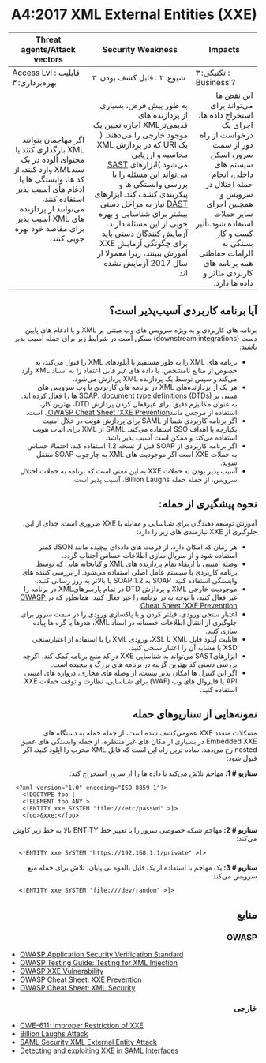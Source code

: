 # <div dir="rtl" align="right">A4:2017 XML External Entities (XXE)</div> 

| Threat agents/Attack vectors | Security Weakness           | Impacts               |
| -- | -- | -- |
| Access Lvl : قابلیت بهره‌برداری: ۳ | شیوع: ۲ : قابل کشف بودن: ۳ | تکنیکی: ۳ : Business ? |
| <div dir="rtl" align="right">اگر مهاجمان بتوانند XML بارگذاری کنند یا محتوای آلوده در یک سندXML  وارد کنند، از کد ها، وابستگی ها یا ادغام های آسیب پذیر استفاده کنند، می‌توانند از پردازنده های XML آسیب پذیر برای مقاصد خود بهره جویی کنند.</div> | <div dir="rtl" align="right"> به طور پیش فرض، بسیاری از پردازنده های قدیمی‌ترXML  اجازه تعیین یک موجود خارجی را می‌دهند. ( یک URI  که در پردازش XML  محاسبه و ارزیابی می‌شود.)ابزارهای <a href="https://www.owasp.org/index.php/Source_Code_Analysis_Tools">SAST</a> می‌تواند این مسئله را با بررسی وابستگی ها و پیکربندی کشف کند. ابزارهای <a href="https://www.owasp.org/index.php/Category:Vulnerability_Scanning_Tools">DAST</a> نیاز به مراحل دستی بیشتر برای شناسایی و بهره جویی از این مسئله دارند. آزمایش کنندگان دستی باید برای چگونگی آزمایش XXE آموزش ببینند، زیرا معمولا از سال 2017 آزمایش نشده اند.</div> | <div dir="rtl" align="right">این نقص ها می‌تواند برای استخراج داده ها، اجرای یک درخواست از راه دور از سمت سرور، اسکن سیستم های داخلی، انجام حمله اختلال در سرویس و همچنین اجرای سایر حملات استفاده شود.تأثیر کسب و کار بستگی به الزامات حفاظتی همه برنامه های کاربردی متاثر و داده ها دارد.</div> |

## <div dir="rtl" align="right">آیا برنامه کاربردی آسیب‌پذیر است؟</div>

<p dir="rtl" align="right">برنامه های کاربردی و به ویژه سرویس های وب مبتنی بر XML و یا ادغام های پایین دست (downstream integrations) ممکن است در شرایط زیر برای حمله آسیب پذیر باشند:</p>

<ul dir="rtl" align="right">
  <li>
    برنامه های XML را به طور مستقیم یا آپلودهای XML را قبول می‌کند، به خصوص از منابع نامشخص، یا داده های غیر قابل اعتماد را به اسناد XML وارد می‌کند و سپس توسط یک پردازنده XML پردازش می‌شود.
  </li>
  <li>
    هر یک از پردازنده‌های XML در برنامه های کاربردی یا وب سرویس های مبتنی بر <a href="https://en.wikipedia.org/wiki/Document_type_definition">SOAP، document type definitions (DTDs)</a> ها را فعال کرده اند. به عنوان مکانیزم دقیق برای غیرفعال کردن پردازش DTD، بهترین کار، استفاده از مرجعی مانند<a href="https://www.owasp.org/index.php/XML_External_Entity_(XXE)_Prevention_Cheat_Sheet">OWASP Cheat Sheet 'XXE Prevention'</a>. است.
</li>
  <li>اگر برنامه کاربردی شما از SAML برای پردازش هویت در خلال امنیت یکپارچه یا اهداف SSO استفاده می‌کند. SAML از XML برای اثبات هویت استفاده می‌کند و ممکن است آسیب پذیر باشد.
</li>
  <li>اگر برنامه کاربردی از SOAP قبل از نسخه 1.2 استفاده کند، احتمالا حساس به حملات XXE است اگر موجودیت های XML به چارچوب SOAP منتقل شوند.</li>
  <li>آسیب پذیر بودن به حملات XXE به این معنی است که برنامه به حملات اختلال سرویس، از جمله حمله Billion Laughs، آسیب پذیر است.</li>
</ul>

## <div dir="rtl" align="right">نحوه پیشگیری از حمله:</div>

<p dir="rtl" align="right">آموزش توسعه دهندگان برای شناسایی و مقابله با XXE ضروری است. جدای از این، جلوگیری از XXE نیازمندی های زیر را دارد:</p>

<ul dir="rtl" align="right">
  <li>هر زمان که امکان دارد، از فرمت های داده‌ای پیچیده مانند JSON کمتر استفاده شود و از سریال سازی اطلاعات حساس اجتناب گردد.</li>
  <li>وصله امنیتی یا ارتقاء تمام پردازنده های XML و کتابخانه هایی که توسط برنامه کاربردی یا سیستم عامل اصلی استفاده می‌شود. از بررسی کننده های وابستگی استفاده کنید. SOAP به SOAP 1.2 یا بالاتر به روز رسانی کنید.
  </li>
  <li>
    موجودیت خارجی XML و پردازش DTD در تمام پارسرهایXML  در برنامه را غیر فعال کنید، با توجه به در برنامه را غیر فعال کنید، همانطور که در<a href="https://www.owasp.org/index.php/XML_External_Entity_(XXE)_Prevention_Cheat_Sheet"> OWASP Cheat Sheet 'XXE  Preventtion</a>.
  </li>
  <li>اعتبار سنجی ورودی، فیلتر کردن و یا پاکسازی ورودی را در سمت سرور برای جلوگیری از انتقال اطلاعات خصمانه در اسناد XML، هدرها یا گره ها پیاده سازی کنید.</li>
  <li>قابلیت آپلود فایل XML یا XSL، ورودی XML را با استفاده از اعتبارسنجی XSD یا مشابه آن را اعتبار سنجی کنید.</li>
  <li>ابزارهایSAST می‌تواند به شناسایی XXE در کد منبع برنامه کمک کند، اگرچه بررسی دستی کد بهترین گزینه در برنامه های بزرگ و پیچیده است.</li>
  <li>اگر این کنترل ها امکان پذیر نیست، از وصله های مجازی، دروازه های امنیتی  API یا فایروال های وب (WAF) برای شناسایی، نظارت و توقف حملات XXE استفاده کنید. </li>
</ul>

## <div dir="rtl" align="right">نمونه‌هایی از سناریوهای حمله</div>

<p dir="rtl" align="right">مشکلات متعدد XXE عمومی‌کشف شده است، از جمله حمله به دستگاه های Embedded XXE در بسیاری از مکان های غیر منتظره، از جمله وابستگی های عمیق nested رخ می‌دهد. ساده ترین راه این است که فایل XML مخرب را آپلود کنید، اگر قبول شود:</p>

<p dir="rtl" align="right"><strong>سناریو # 1: </strong>مهاجم تلاش می‌کند تا داده ها را از سرور استخراج کند:</p>

```
  <?xml version="1.0" encoding="ISO-8859-1"?>
    <!DOCTYPE foo [
    <!ELEMENT foo ANY >
    <!ENTITY xxe SYSTEM "file:///etc/passwd" >]>
    <foo>&xxe;</foo>
```

<p dir="rtl" align="right"><strong>سناریو # 2: </strong>مهاجم شبکه خصوصی سرور را با تغییر خط ENTITY بالا به خط زیر کاوش می‌کند:</p>

```
   <!ENTITY xxe SYSTEM "https://192.168.1.1/private" >]>
```
<p dir="rtl" align="right"><strong>سناریو # 3: </strong>یک مهاجم با استفاده از یک فایل بالقوه بی پایان، تلاش برای حمله منع سرویس می‌کند:</p>

```
   <!ENTITY xxe SYSTEM "file:///dev/random" >]>
```

## <div dir="rtl" align="right">منابع</div>

### <div dir="rtl" align="right">OWASP</div>

* [OWASP Application Security Verification Standard](https://www.owasp.org/index.php/Category:OWASP_Application_Security_Verification_Standard_Project#tab=Home)
* [OWASP Testing Guide: Testing for XML Injection](https://www.owasp.org/index.php/Testing_for_XML_Injection_(OTG-INPVAL-008))
* [OWASP XXE Vulnerability](https://www.owasp.org/index.php/XML_External_Entity_(XXE)_Processing)
* [OWASP Cheat Sheet: XXE Prevention](https://www.owasp.org/index.php/XML_External_Entity_(XXE)_Prevention_Cheat_Sheet)
* [OWASP Cheat Sheet: XML Security](https://www.owasp.org/index.php/XML_Security_Cheat_Sheet)

### <div dir="rtl" align="right">خارجی</div> 

* [CWE-611: Improper Restriction of XXE](https://cwe.mitre.org/data/definitions/611.html)
* [Billion Laughs Attack](https://en.wikipedia.org/wiki/Billion_laughs_attack)
* [SAML Security XML External Entity Attack](https://secretsofappsecurity.blogspot.tw/2017/01/saml-security-xml-external-entity-attack.html)
* [Detecting and exploiting XXE in SAML Interfaces](https://web-in-security.blogspot.tw/2014/11/detecting-and-exploiting-xxe-in-saml.html)
